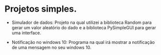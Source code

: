 # Projetos simples.
- Simulador de dados: Projeto na qual utilizei a biblioteca Random para gerar um valor aleatório do dado e a biblioteca PySimpleGUI para gerar uma interface.  

- Notificação no windows 10: Programa na qual irá mostrar a notificação de uma mensagem no seu windows 10.
